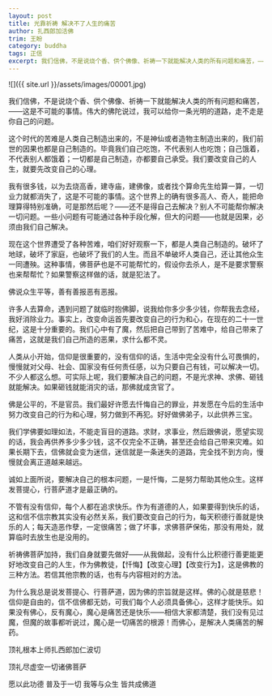 ```yaml
---
layout: post
title: 光靠祈祷 解决不了人生的痛苦
author: 扎西郎加活佛
trim: 王盼
category: buddha
tags: 正信
excerpt: 我们信佛，不是说烧个香、供个佛像、祈祷一下就能解决人类的所有问题和痛苦，——这是不可能的事情。伟大的佛陀说过，我可以给你一条光明的道路，走不走是你自己的问题。
---
```


![]({{ site.url }}/assets/images/00001.jpg)

我们信佛，不是说烧个香、供个佛像、祈祷一下就能解决人类的所有问题和痛苦，——这是不可能的事情。伟大的佛陀说过，我可以给你一条光明的道路，走不走是你自己的问题。

这个时代的苦难是人类自己制造出来的，不是神仙或者造物主制造出来的，我们前世的因果也都是自己制造的。毕竟我们自己吃饱，不代表别人也吃饱；自己饿着，不代表别人都饿着；一切都是自己制造，亦都要自己承受。我们要改变自己的人生，就要先改变自己的心理。

我有很多钱，以为去烧高香，建寺庙，建佛像，或者找个算命先生给算一算，一切业力就都消失了，这是不可能的事情。这个世界上的确有很多高人、奇人，能把命理算得特别准确，可是那然后呢？——还不是得自己去解决？别人不可能帮你解决一切问题。一些小问题有可能通过各种手段化解，但大的问题——也就是因果，必须由我们自己解决。

现在这个世界遭受了各种苦难，咱们好好观察一下，都是人类自己制造的。破坏了地球，破坏了家庭，也破坏了我们的人生。而且不单破坏人类自己，还让其他众生一同遭殃。这种事情，佛菩萨也是不可能帮忙的，假设你去杀人，是不是要求警察也来帮帮忙？如果警察这样做的话，就是犯法了。

佛说众生平等，善有善报恶有恶报。

许多人去算命，遇到问题了就临时抱佛脚，说我给你多少多少钱，你帮我去念经，我好消除业力。事实上，改变命运首先要改变自己的行为和心，在现在的二十一世纪，这是十分重要的。我们心中有了魔，然后把自己带到了苦难中，给自己带来了痛苦，这就是我们自己所造的恶果，求什么都不灵。

人类从小开始，信仰是很重要的，没有信仰的话，生活中完全没有什么可畏惧的，慢慢就对父母、社会、国家没有任何责任感，以为只要自己有钱，可以解决一切。不少人都这么想。可实际上呢，我们要解决自己的问题，不是光求神、求佛、砸钱就能解决。如果砸钱就能消灾的话，那佛就成贪官了。

佛是公平的，不是官员。我们最好许愿去忏悔自己的罪业，并发愿在今后的生活中努力改变自己的行为和心理，努力做到不再犯。好好做佛弟子，以此供养三宝。

我们学佛要如理如法，不能走盲目的道路。求财，求事业，然后跟佛说，愿望实现的话，我会再供养多少多少钱，这不仅完全不正确，甚至还会给自己带来灾难。如果长期下去，信佛就会变为迷信，迷信就是一条迷失的道路，完全找不到方向，慢慢就会离正道越来越远。

诚如上面所说，要解决自己的根本问题，一是忏悔，二是努力帮助其他众生。这样发菩提心，行菩萨道才是最正确的。

不管有没有信仰，每个人都在追求快乐。作为有道德的人，如果要得到快乐的话，这和信不信宗教其实没有必然关系，我们要改变自己的行为，每天积德行善就是快乐的人；每天造恶作孽，一定很痛苦；做了坏事，求佛菩萨保佑，那没有用处，就算临时去放生也是没用的。

祈祷佛菩萨加持，我们自身就要先做好——从我做起，没有什么比积德行善更能更好地改变自己的人生，作为佛教徒，【忏悔】【改变心理】【改变行为】，这是佛教的三种方法。若信其他宗教的话，也有与内容相对的方法。

为什么我总是说发菩提心、行菩萨道，因为佛的宗旨就是这样。佛的心就是慈悲！信仰是自由的，信不信佛都无妨，可我们每个人必须具备佛心，这样才能快乐。如果没有佛心，反有魔心，魔心是痛苦还是快乐——相信大家都清楚，我们没有见过魔，但魔的故事都听说过，魔心是一切痛苦的根源！而佛心，是解决人类痛苦的解药。

顶礼根本上师扎西郎加仁波切

顶礼尽虚空一切诸佛菩萨

愿以此功德 普及于一切 我等与众生 皆共成佛道
